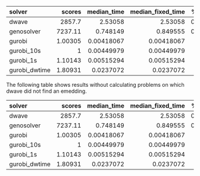 | solver        |     scores |   median_time |   median_fixed_time |   %_solved |   rel_loss_med_no0 |   rel_loss_max |
|:--------------|-----------:|--------------:|--------------------:|-----------:|-------------------:|---------------:|
| dwave         | 2857.7     |    2.53058    |          2.53058    |   0.714286 |         0.00383215 |      0.0115655 |
| genosolver    | 7237.11    |    0.748149   |          0.849555   |   0.557143 |         0.00309946 |      0.0839982 |
| gurobi        |    1.00305 |    0.00418067 |          0.00418067 |   1        |         0          |      0         |
| gurobi_10s    |    1       |    0.00449979 |          0.00449979 |   1        |         0          |      0         |
| gurobi_1s     |    1.10143 |    0.00515294 |          0.00515294 |   1        |         0          |      0         |
| gurobi_dwtime |    1.80931 |    0.0237072  |          0.0237072  |   1        |         0          |      0         |

The following table shows results without calculating problems on which dwave did not find an emedding.

| solver        |     scores |   median_time |   median_fixed_time |   %_solved |   rel_loss_med_no0 |   rel_loss_max |
|:--------------|-----------:|--------------:|--------------------:|-----------:|-------------------:|---------------:|
| dwave         | 2857.7     |    2.53058    |          2.53058    |   0.714286 |         0.00383215 |      0.0115655 |
| genosolver    | 7237.11    |    0.748149   |          0.849555   |   0.557143 |         0.00309946 |      0.0839982 |
| gurobi        |    1.00305 |    0.00418067 |          0.00418067 |   1        |         0          |      0         |
| gurobi_10s    |    1       |    0.00449979 |          0.00449979 |   1        |         0          |      0         |
| gurobi_1s     |    1.10143 |    0.00515294 |          0.00515294 |   1        |         0          |      0         |
| gurobi_dwtime |    1.80931 |    0.0237072  |          0.0237072  |   1        |         0          |      0         |